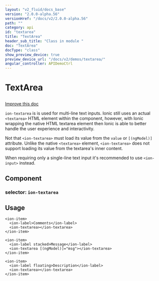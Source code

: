 ```yaml
---
layout: "v2_fluid/docs_base"
version: "2.0.0-alpha.56"
versionHref: "/docs/v2/2.0.0-alpha.56"
path: ""
category: api
id: "textarea"
title: "TextArea"
header_sub_title: "Class in module "
doc: "TextArea"
docType: "class"
show_preview_device: true
preview_device_url: "/docs/v2/demos/textarea/"
angular_controller: APIDemoCtrl 
---
```










<h1 class="api-title">


TextArea






</h1>

<a class="improve-v2-docs" href='http://github.com/driftyco/ionic/edit/2.0/ionic/components/input/input.ts#L92'>
Improve this doc
</a>






<p><code>ion-textarea</code> is is used for multi-line text inputs. Ionic still
uses an actual <code>&lt;textarea&gt;</code> HTML element within the component,
however, with Ionic wrapping the native HTML textarea element then
Ionic is able to better handle the user experience and interactivity.</p>
<p>Not that <code>&lt;ion-textarea&gt;</code> must load its value from the <code>value</code> or
<code>[(ngModel)]</code> attribute. Unlike the native <code>&lt;textarea&gt;</code> element,
<code>&lt;ion-textarea&gt;</code> does not support loading its value from the
textarea&#39;s inner content.</p>
<p>When requiring only a single-line text input it&#39;s recommended
to use <code>&lt;ion-input&gt;</code> instead.</p>


<h2>Component</h2>
<h3>selector: <code>ion-textarea</code></h3>
<!-- @usage tag -->

<h2>Usage</h2>

<pre><code class="lang-html">&lt;ion-item&gt;
  &lt;ion-label&gt;Comments&lt;/ion-label&gt;
  &lt;ion-textarea&gt;&lt;/ion-textarea&gt;
&lt;/ion-item&gt;

&lt;ion-item&gt;
  &lt;ion-label stacked&gt;Message&lt;/ion-label&gt;
  &lt;ion-textarea [(ngModel)]=&quot;msg&quot;&gt;&lt;/ion-textarea&gt;
&lt;/ion-item&gt;

&lt;ion-item&gt;
  &lt;ion-label floating&gt;Description&lt;/ion-label&gt;
  &lt;ion-textarea&gt;&lt;/ion-textarea&gt;
&lt;/ion-item&gt;
</code></pre>




<!-- @property tags -->


<!-- methods on the class --><!-- related link --><!-- end content block -->


<!-- end body block -->

